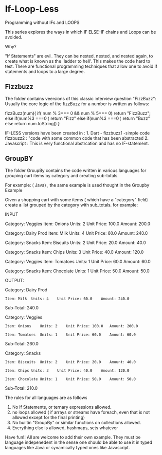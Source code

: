 # If-Loop-Less
Programming without IFs and LOOPS

This series explores the ways in which IF ELSE-IF chains and Loops can be avoided.

Why?

"If Statements" are evil. They can be nested, nested, and nested again, to create what is  known as the 'ladder to hell'. This makes the code hard to test. There are functional programming techniques that allow one to avoid if statements and loops to a large degree.


## Fizzbuzz

The folder  contains veersions of this classic interview question "FizzBuzz":
Usually the core logic of the fizzBuzz for a number is written as follows:

fizzBuzz(num){
        if( num % 3=== 0 && num % 5=== 0)
            return "FizzBuzz";
        else if(num%3 ===0 )
            return "Fizz"
        else if(num%3 ===0 )
            return "Buzz"
        else
            return num.toString()
    }

IF-LESS versions have been created in :
	1.  Dart -  fizzbuzz1 -simple code fizzbuzz2 : "code with some common code that has been abstracted
	2. Javascript :  This is very functional abstrcation and has no IF-statement.


## GroupBY 

The folder GroupBy contains the code written in various languages for grouping cart items by category and creating sub-totals.

For example: ( Java) , the same example is used thought in the Groupby Example

Given a shopping cart with some items ( which have a "category" field) create a list grouped by the category with sub_totals. for example:

 

INPUT

Category: Veggies	Item: Onions	Units: 2	Unit Price: 100.0	Amount: 200.0

Category: Dairy Prod	Item: Milk	Units: 4	Unit Price: 60.0	Amount: 240.0

Category: Snacks	Item: Biscuits	Units: 2	Unit Price: 20.0	Amount: 40.0

Category: Snacks	Item: Chips	Units: 3	Unit Price: 40.0	Amount: 120.0

Category: Veggies	Item: Tomatoes	Units: 1	Unit Price: 60.0	Amount: 60.0

Category: Snacks	Item: Chocolate	Units: 1	Unit Price: 50.0	Amount: 50.0

 

 

OUTPUT:

 

Category: Dairy Prod

	Item: Milk	Units: 4	Unit Price: 60.0	Amount: 240.0

 

Sub-Total: 240.0

Category: Veggies

	Item: Onions	Units: 2	Unit Price: 100.0	Amount: 200.0

	Item: Tomatoes	Units: 1	Unit Price: 60.0	Amount: 60.0

 

Sub-Total: 260.0

Category: Snacks

	Item: Biscuits	Units: 2	Unit Price: 20.0	Amount: 40.0

	Item: Chips	Units: 3	Unit Price: 40.0	Amount: 120.0

	Item: Chocolate	Units: 1	Unit Price: 50.0	Amount: 50.0

 

Sub-Total: 210.0

 
The rules for all languages are as follows

1. No If Statements, or ternary expressions allowed.
2. no loops allowed ( if arrays or streams have foreach, even that is not allowed except for the final printing) 
3. No builtin "GroupBy" or similar functions on collections allowed.
4. Everything else is allowed, hashmaps, sets whatever

 Have fun!!
 All are welcome to add their own example. They must be language indepenedent in the sense one should be able to use it in typed languages like Java or synamically typed ones like Javascript.
